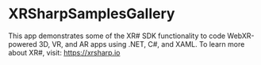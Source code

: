 # XRSharpSamplesGallery
This app demonstrates some of the XR# SDK functionality to code WebXR-powered 3D, VR, and AR apps using .NET, C#, and XAML. To learn more about XR#, visit: https://xrsharp.io
